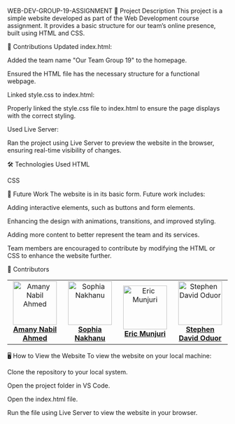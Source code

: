 WEB-DEV-GROUP-19-ASSIGNMENT
📜 Project Description
This project is a simple website developed as part of the Web Development course assignment. It provides a basic structure for our team’s online presence, built using HTML and CSS.

🚀 Contributions
Updated index.html:

Added the team name "Our Team Group 19" to the homepage.

Ensured the HTML file has the necessary structure for a functional webpage.

Linked style.css to index.html:

Properly linked the style.css file to index.html to ensure the page displays with the correct styling.

Used Live Server:

Ran the project using Live Server to preview the website in the browser, ensuring real-time visibility of changes.

🛠️ Technologies Used
HTML

CSS

🔮 Future Work
The website is in its basic form. Future work includes:

Adding interactive elements, such as buttons and form elements.

Enhancing the design with animations, transitions, and improved styling.

Adding more content to better represent the team and its services.

Team members are encouraged to contribute by modifying the HTML or CSS to enhance the website further.

👥 Contributors
<table> <tr> <td align="center" width="25%"> <a href="https://github.com/amanynabil" target="_blank"> <img src="https://avatars.githubusercontent.com/u/0?v=4" width="100px;" alt="Amany Nabil Ahmed"/> <br /><b>Amany Nabil Ahmed</b> </a> </td> <td align="center" width="25%"> <a href="https://github.com/nakhanu" target="_blank"> <img src="https://avatars.githubusercontent.com/u/131362156?v=4" width="100px;" alt="Sophia Nakhanu"/> <br /><b>Sophia Nakhanu</b> </a> </td> <td align="center" width="25%"> <a href="https://github.com/RICCOM" target="_blank"> <img src="https://avatars.githubusercontent.com/u/0?v=4" width="100px;" alt="Eric Munjuri"/> <br /><b>Eric Munjuri</b> </a> </td> <td align="center" width="25%"> <a href="https://github.com/steviedave" target="_blank"> <img src="https://avatars.githubusercontent.com/u/0?v=4" width="100px;" alt="Stephen David Oduor"/> <br /><b>Stephen David Oduor</b> </a> </td> </tr> </table>
🖥️ How to View the Website
To view the website on your local machine:

Clone the repository to your local system.

Open the project folder in VS Code.

Open the index.html file.

Run the file using Live Server to view the website in your browser.